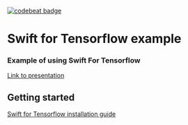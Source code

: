 [![codebeat badge](https://codebeat.co/badges/68e0061c-4125-4340-8aa1-4949ea737ad8)](https://codebeat.co/projects/github-com-romanmazeev-swiftfortensorflowexample-master)
# Swift for Tensorflow example
### Example of using Swift For Tensorflow
[Link to presentation](https://www.icloud.com/keynote/0V6yft0jHACB5hCRmzj7lgxow#Tensorflow_for_swift)

## Getting started
[Swift for Tensorflow installation guide](https://github.com/tensorflow/swift/blob/master/Installation.md)


